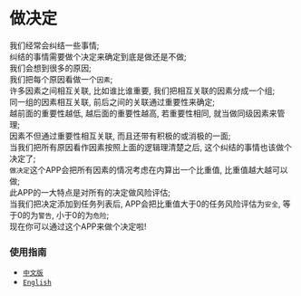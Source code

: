 做决定
=====

我们经常会纠结一些事情;  
纠结的事情需要做个决定来确定到底是做还是不做;  
我们会想到很多的原因;  
我们把每个原因看做一个`因素`;  
许多因素之间相互关联, 比如谁比谁重要, 我们把相互关联的因素分成一个组;  
同一组的因素相互关联, 前后之间的关联通过重要性来确定;  
越前面的重要性越低, 越后面的重要性越高, 若重要性相同, 就当做同级因素来管理;  
因素不但通过重要性相互关联, 而且还带有积极的或消极的一面;  
当我们把所有原因看作因素按照上面的逻辑理清楚之后, 这个纠结的事情也该做个决定了;  
`做决定`这个APP会把所有因素的情况考虑在内算出一个比重值, 比重值越大越可以做;  
此APP的一大特点是对所有的决定做风险评估;  
当我们把决定添加到任务列表后, APP会把比重值大于0的任务风险评估为`安全`, 等于0的为`警告`, 小于0的为`危险`;  
现在你可以通过这个APP来做个决定啦!



### 使用指南

- [`中文版`](https://github.com/mmy812/MakeDecisions/blob/master/UserGuide-zh.md)
- [`English`](https://github.com/mmy812/MakeDecisions/blob/master/UserGuide-en.md)
